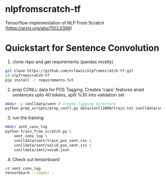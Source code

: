 # nlpfromscratch-tf
Tensorflow implementation of NLP From Scratch (https://arxiv.org/abs/1103.0398) 

# Quickstart for Sentence Convolution
1. clone repo and get requirements (pandas mostly)
```bash
git clone https://github.com/nrlewis/nlpfromscratch-tf.git
cd nlpfromscratch-tf
pip install -r requirements.txt
```
2. prep CONLL data for POS Tagging. Creates 'caps' features anad sentences 
upto 40 tokens, split %30 into validation set
```bash
mkdir -p conlldata/sent # create logging directory
python prep_scripts/prep_conll.py data/conll2000/train.txt conlldata/sent -s 40 -v .3
```
3. run the training 
```bash
mkdir sent_conv_log
python train_from_scratch.py \
	sent_conv_log \
	conlldata/sent/train_pos_sent.csv \
	conlldata/sent/valid_pos_sent.csv \
	conlldata/sent/vocab.json
```
4. Check out tensorboard
```bash
cd sent_conv_log
tensorboard --logdir . 
```
		


